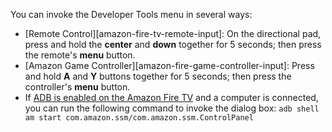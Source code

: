 You can invoke the Developer Tools menu in several ways:

*   [Remote Control][amazon-fire-tv-remote-input]: On the directional pad, press and hold the **center** and **down** together for 5 seconds; then press the remote's **menu** button.
*   [Amazon Game Controller][amazon-fire-game-controller-input]: Press and hold **A** and **Y** buttons together for 5 seconds; then press the controller's **menu** button.
*   If [ADB is enabled on the Amazon Fire TV](connecting-adb-to-fire-tv-device) and a computer is connected, you can run the following command to invoke the dialog box: `adb shell am start com.amazon.ssm/com.amazon.ssm.ControlPanel`